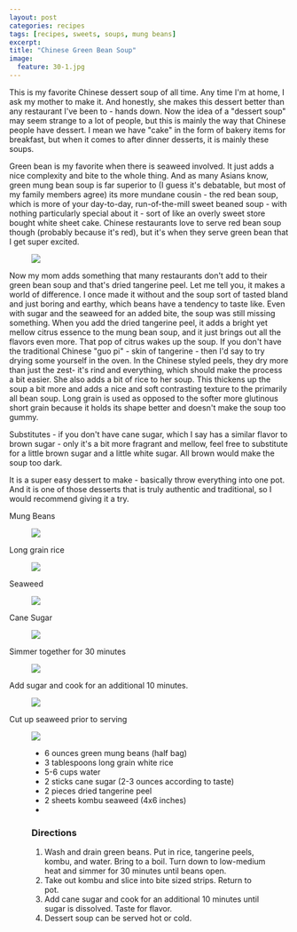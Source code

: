 ```yaml
---
layout: post
categories: recipes
tags: [recipes, sweets, soups, mung beans]
excerpt: 
title: "Chinese Green Bean Soup"
image:
  feature: 30-1.jpg
---
```


This is my favorite Chinese dessert soup of all time.  Any time I'm at home, I ask my mother to make it.  And honestly, she makes this dessert better than any restaurant I've been to - hands down. Now the idea of a "dessert soup" may seem strange to a lot of people, but this is mainly the way that Chinese people have dessert.  I mean we have "cake" in the form of bakery items for breakfast, but when it comes to after dinner desserts, it is mainly these soups.

Green bean is my favorite when there is seaweed involved.  It just adds a nice complexity and bite to the whole thing.  And as many Asians know, green mung bean soup is far superior to (I guess it's debatable, but most of my family members agree) its more mundane cousin - the red bean soup, which is more of your day-to-day, run-of-the-mill sweet beaned soup - with nothing particularly special about it - sort of like an overly sweet store bought white sheet cake.  Chinese restaurants love to serve red bean soup though (probably because it's red), but it's when they serve green bean that I get super excited.

<figure> <img src='/images/30-2.jpg'> </figure>

Now my mom adds something that many restaurants don't add to their green bean soup and that's dried tangerine peel.  Let me tell you, it makes a world of difference.  I once made it without and the soup sort of tasted bland and just boring and earthy, which beans have a tendency to taste like. Even with sugar and the seaweed for an added bite, the soup was still missing something.  When you add the dried tangerine peel, it adds a bright yet mellow citrus essence to the mung bean soup, and it just brings out all the flavors even more.  That pop of citrus wakes up the soup.  If you don't have the traditional Chinese "guo pi" - skin of tangerine - then I'd say to try drying some yourself in the oven.  In the Chinese styled peels, they dry more than just the zest- it's rind and everything, which should make the process a bit easier.  She also adds a bit of rice to her soup.  This thickens up the soup a bit more and adds a nice and soft contrasting texture to the primarily all bean soup.  Long grain is used as opposed to the softer more glutinous short grain because it holds its shape better and doesn't make the soup too gummy.

Substitutes - if you  don't have cane sugar, which I say has a similar flavor to brown sugar - only it's a bit more fragrant and mellow, feel free to substitute for a little brown sugar and a little white sugar. All brown would make the soup too dark.

It is a super easy dessert to make - basically throw everything into one pot.  And it is one of those desserts that is truly authentic and traditional, so I would recommend giving it a try.

Mung Beans 

<figure> <img src='/images/30-3.jpg'> </figure>

Long grain rice

<figure> <img src='/images/30-4.jpg'> </figure>

Seaweed

<figure> <img src='/images/30-5.jpg'> </figure>

Cane Sugar

<figure> <img src='/images/30-6.jpg'> </figure>

Simmer together for 30 minutes

<figure> <img src='/images/30-7.jpg'> </figure>

Add sugar and cook for an additional 10 minutes.

<figure> <img src='/images/30-8.jpg'> </figure>

Cut up seaweed prior to serving 

<figure> <img src='/images/30-9.jpg'> </figure>

<figure class="ingredients" markdown="1">

- 6 ounces green mung beans (half bag)
- 3 tablespoons long grain white rice
- 5-6 cups water
- 2 sticks cane sugar (2-3 ounces according to taste)
- 2 pieces dried tangerine peel
- 2 sheets kombu seaweed (4x6 inches)
- 
</figure>
<figure class="directions" markdown="1">

### Directions
1.	Wash and drain green beans.  Put in rice, tangerine peels, kombu, and water.  Bring to a boil.  Turn down to low-medium heat and simmer for 30 minutes until beans open.
2.	Take out kombu and slice into bite sized strips.  Return to pot.
3.	Add cane sugar and cook for an additional 10 minutes until sugar is dissolved.  Taste for flavor.
4.	Dessert soup can be served hot or cold.

</figure>
